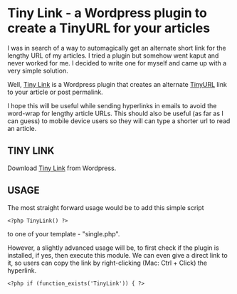 # Tiny Link - a Wordpress plugin to create a TinyURL for your articles

I was in search of a way to automagically get an alternate short link for the lengthy URL of my articles. I tried a plugin but somehow went kaput and never worked for me. I decided to write one for myself and came up with a very simple solution.

Well, <a href="http://wordpress.org/extend/plugins/tiny-link/">Tiny Link</a> is a Wordpress plugin that creates an alternate <a href="http://tinyurl.com/">TinyURL</a> link to your article or post permalink.

I hope this will be useful while sending hyperlinks in emails to avoid the word-wrap for lengthy article URLs. This should also be useful (as far as I can guess) to mobile device users so they will can type a shorter url to read an article.

## TINY LINK

Download <a href="http://wordpress.org/extend/plugins/tiny-link/">Tiny Link</a> from Wordpress.

## USAGE

The most straight forward usage would be to add this simple script

`<?php TinyLink() ?>`

to one of your template - "single.php".

However, a slightly advanced usage will be, to first check if the plugin is installed, if yes, then execute this module. We can even give a direct link to it, so users can copy the link by right-clicking (Mac: Ctrl + Click) the hyperlink.

`<?php if (function_exists('TinyLink')) { ?>`